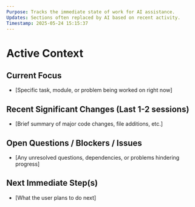 ```yaml
---
Purpose: Tracks the immediate state of work for AI assistance.
Updates: Sections often replaced by AI based on recent activity.
Timestamp: 2025-05-24 15:15:37
---
```


# Active Context

## Current Focus
* [Specific task, module, or problem being worked on right now]

## Recent Significant Changes (Last 1-2 sessions)
* [Brief summary of major code changes, file additions, etc.]

## Open Questions / Blockers / Issues
* [Any unresolved questions, dependencies, or problems hindering progress]

## Next Immediate Step(s)
* [What the user plans to do next]

